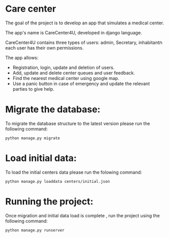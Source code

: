 # Care center 

The goal of the project is to develop an app that simulates a medical center.

The app's name is CareCenter4U, developed in django language.

CareCenter4U contains three types of users: admin, Secretary, inhabitantת each user has their own permissions.

The app allows:
- Registration, login, update and deletion of users.
- Add, update and delete center queues and user feedback.
- Find the nearest medical center using google map.
- Use a panic button in case of emergency and update the relevant parties to give help.

# Migrate the database:

To migrate the database structure to the latest version please run the following command:

`python manage.py migrate`

# Load initial data:

To load the initial centers data please run the folowing command:

`python manage.py loaddata centers/initial.json`

# Running the project:

Once migration and initial data load is complete , run the project using the following command:

`python manage.py runserver`
